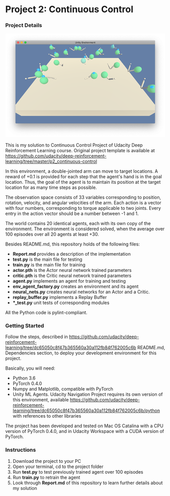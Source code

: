 # Project 2: Continuous Control
### Project Details

![Trained_Agents](trained_agents.png)

This is my solution to Continuous Control Project of Udacity Deep Reinforcement
Learning course. Original project template is available at
https://github.com/udacity/deep-reinforcement-learning/tree/master/p2_continuous-control

In this environment, a double-jointed arm can move to target locations. A reward
of +0.1 is provided for each step that the agent's hand is in the goal location.
Thus, the goal of the agent is to maintain its position at the target location
for as many time steps as possible.

The observation space consists of 33 variables corresponding to position,
rotation, velocity, and angular velocities of the arm. Each action is a vector
with four numbers, corresponding to torque applicable to two joints. Every entry
in the action vector should be a number between -1 and 1.

The world contains 20 identical agents, each with its own copy of the
environment. The environment is considered solved, when the average over 100
episodes over all 20 agents at least +30.

Besides README.md, this repository holds of the following files:

* __Report.md__ provides a description of the implementation
* __test.py__ is the main file for testing
* __train.py__ is the main file for training
* __actor.pth__ is the Actor neural network trained parameters
* __critic.pth__ is the Critic neural network trained parameters
* __agent.py__ implements an agent for training and testing
* __env\_agent\_factory.py__ creates an environment and its agent
* __neural\_nets.py__ creates neural networks for an Actor and a Critic.
* __replay\_buffer.py__ implements a Replay Buffer 
* __*\_test.py__ unit tests of corresponding modules

All the Python code is pylint-compliant.

### Getting Started

Follow the steps, described in https://github.com/udacity/deep-reinforcement-learning/tree/dc65050c8f47b365560a30a112fb84f762005c6b README.md, Dependencies section, to deploy your development environment for this project.

Basically, you will need:

* Python 3.6
* PyTorch 0.4.0
* Numpy and Matplotlib, compatible with PyTorch
* Unity ML Agents. Udacity Navigation Project requires its own version of this environment, available https://github.com/udacity/deep-reinforcement-learning/tree/dc65050c8f47b365560a30a112fb84f762005c6b/python with references to other libraries

The project has been developed and tested on Mac OS Catalina with a CPU version of PyTorch 0.4.0, and in Udacity Workspace with a CUDA version of PyTorch.

### Instructions

1. Download the project to your PC
1. Open your terminal, cd to the project folder
1. Run __test.py__ to test previously trained agent over 100 episodes
1. Run __train.py__ to retrain the agent 
1. Look through __Report.md__ of this repository to learn further details about
my solution